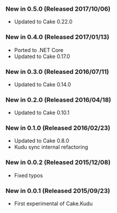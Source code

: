 ### New in 0.5.0 (Released 2017/10/06)
* Updated to Cake 0.22.0

### New in 0.4.0 (Released 2017/01/13)
* Ported to .NET Core
* Updated to Cake 0.17.0

### New in 0.3.0 (Released 2016/07/11)
* Updated to Cake 0.14.0

### New in 0.2.0 (Released 2016/04/18)
* Updated to Cake 0.10.1

### New in 0.1.0 (Released 2016/02/23)
* Updated to Cake 0.8.0
* Kudu sync internal refactoring

### New in 0.0.2 (Released 2015/12/08)
* Fixed typos

### New in 0.0.1 (Released 2015/09/23)
* First experimental of Cake.Kudu